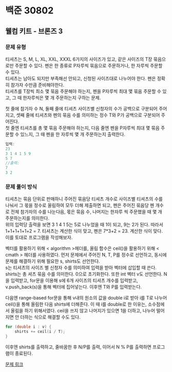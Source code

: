 # 백준 30802
## 웰컴 키트 - 브론즈 3
### 문제 유형

티셔츠는 S, M, L, XL, XXL, XXXL 6가지의 사이즈가 있고, 같은 사이즈의 T장 묶음으로만 주문할 수 있다.
펜은 한 종류로 P자루씩 묶음으로 주문하거나, 한 자루씩 주문할 수 있다.   
티셔츠는 남아도 되지만 부족해선 안되고, 신청된 사이즈대로 나누어야 한다. 펜은 정확히 참가자 수만큼 준비해야한다.   
티셔츠를 T장씩 최소 몇 묶음 주문해야 하는지, 펜을 P자루씩 최대 몇 묶음 주문할 수 있고, 그 때 한자루씩은 몇 개
주문하는지 구하는 문제.

첫 줄에 참가자 수 N, 둘째 줄에 티셔츠 사이즈별 신청자의 수가 공백으로 구분되어 주어지고, 셋째 줄에 티셔츠와
펜의 묶음 수를 의미하는 정수 T와 P가 공백으로 구분되어 주어진다.   
첫 줄엔 티셔츠를 총 몇 묶음 주문해야 하는지, 다음 줄엔 펜을 P자루씩 최대 몇 묶음 주문할 수 있느지, 
그 때 펜을 한 자루씩 몇 개 주문하는지 출력한다.

~~~cpp
입력:
23
3 1 4 1 5 9
5 7
//출력:
7
3 2
~~~
### 문제 풀이 방식

티셔츠는 묶음 단위로 판매하니 주어진 묶음당 티셔츠 개수로 사이즈별 티셔츠의 수를 나눠서 그 몫을 정수로 올림하여 
모두 더해 제출하면 되고, 펜은 주어진 묶음당 펜 개수로 전체 참가자의 수를 나눈다음, 몫은 묶음 수, 나머지는 한자루
씩 주문했을 때 몇 개 주문하는지를 의미한다.   
위의 입력당 출력을 보면 3 1 4 1 5는 5로 나누었을 때 1이 되고, 9는 2가 된다. 따라서 1+1+1+1+1+2 = 7.
티셔츠는 계산한 식이 맞고, 펜은 7*3+2 = 23. 계산한 식이 맞다. 이를 토대로 프로그램을 작성해보자.

벡터를 활용하기 위해 < algorithm >헤더를, 올림 함수은 ceil()을 활용하기 위해 < cmath > 헤더를 사용하였다.
먼저 문제에서 주어진 N, T, P를 정수로 선언하고, 동시에 문제를 해결하기 위해 필요한 s, shirts도 선언한다.   
s는 티셔츠의 사이즈 별 신청자 수를 의미하여 입력을 받아 벡터에 삽입할 때 쓴다. shirts는 총 셔츠 묶음 수를 의미한다.
0으로 초기화한다. 또한 int 벡터 v도 선언한다.
N을 입력받고, for문을 이용해 s에 6개 사이즈의 티셔츠 개수를 입력받고, v.push_back(s)을 통해 벡터에 
집어넣는다. 이후엔 T와 P를 입력받는다.

다음엔 range-based for문을 통해 v내의 원소의 값을 double i로 받아 i를 T로 나누어 ceil()을 통해 
올림한 다음 shirts에 더해준다. 이 때 i를 double로 한 이유는, 소수점에서 올림을 하기 위해서였다.
ceil을 쓰지 않고 나머지가 있으면 1을 더하고, 나누어 떨어지면 안 더하는 식으로 해결할 수도 있다.
~~~cpp
for (double i : v) {
    shirts += ceil(i / T);
}
~~~
이후엔 shirts를 출력하고, 줄바꿈한 후 N/P를 출력, 이어서 N % P를 출력하면 프로그램이 종료된다.


[문제 링크](https://github.com/tyshim0118/BJ-Codes/blob/main/BJ30802.cpp)
